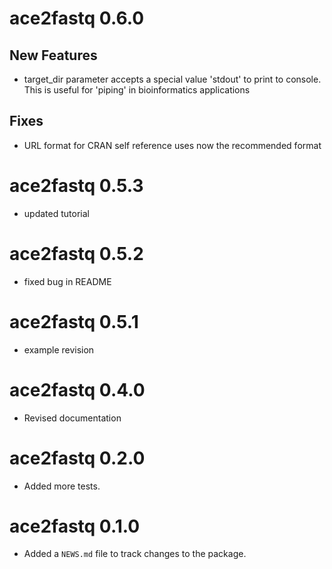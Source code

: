 # ace2fastq 0.6.0

## New Features

* target_dir parameter accepts a special value 'stdout' to print to console. This is useful for 'piping' in bioinformatics applications

## Fixes

* URL format for CRAN self reference uses now the recommended format

# ace2fastq 0.5.3

* updated tutorial

# ace2fastq 0.5.2

* fixed bug in README

# ace2fastq 0.5.1

* example revision

# ace2fastq 0.4.0

* Revised documentation

# ace2fastq 0.2.0

* Added more tests.

# ace2fastq 0.1.0

* Added a `NEWS.md` file to track changes to the package.
